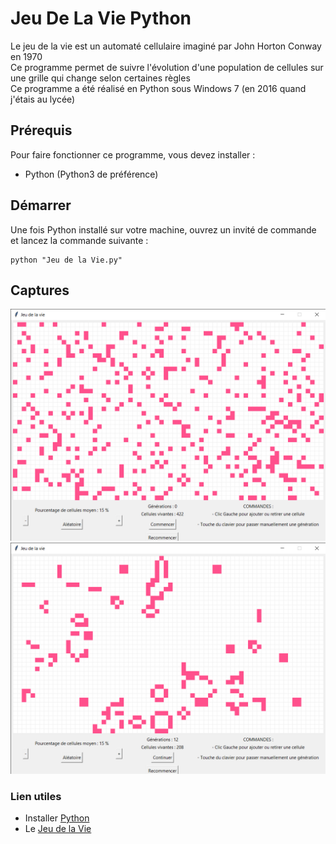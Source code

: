 # Jeu De La Vie Python

Le jeu de la vie est un automaté cellulaire imaginé par John Horton Conway en 1970  
Ce programme permet de suivre l'évolution d'une population de cellules sur une grille qui change selon certaines règles  
Ce programme a été réalisé en Python sous Windows 7 (en 2016 quand j'étais au lycée)  

## Prérequis

Pour faire fonctionner ce programme, vous devez installer :

  - Python (Python3 de préférence)
  
## Démarrer
 
Une fois Python installé sur votre machine, ouvrez un invité de commande et lancez la commande suivante :
```
python "Jeu de la Vie.py"
```

## Captures

![Start](Captures/capture1.png)
![Load](Captures/capture2.png)

### Lien utiles

- Installer [Python](https://www.python.org/downloads/)
- Le [Jeu de la Vie](https://fr.wikipedia.org/wiki/Jeu_de_la_vie)

